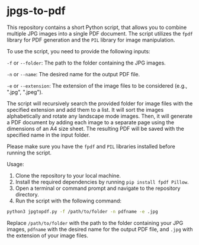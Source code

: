 # jpgs-to-pdf
This repository contains a short Python script, that allows you to combine multiple JPG images into a single PDF document. The script utilizes the `fpdf` library for PDF generation and the `PIL` library for image manipulation.

To use the script, you need to provide the following inputs:

`-f` or `--folder`: The path to the folder containing the JPG images.

`-n` or `--name`: The desired name for the output PDF file.

`-e` or `--extension`: The extension of the image files to be considered (e.g., ".jpg", ".jpeg").

The script will recursively search the provided folder for image files with the specified extension and add them to a list. It will sort the images alphabetically and rotate any landscape mode images. Then, it will generate a PDF document by adding each image to a separate page using the dimensions of an A4 size sheet. The resulting PDF will be saved with the specified name in the input folder.

Please make sure you have the `fpdf` and `PIL` libraries installed before running the script.

Usage:

1. Clone the repository to your local machine.
2. Install the required dependencies by running `pip install fpdf Pillow`.
3. Open a terminal or command prompt and navigate to the repository directory.
4. Run the script with the following command:

```bash
python3 jpgtopdf.py -f /path/to/folder -n pdfname -e .jpg
```

Replace `/path/to/folder` with the path to the folder containing your JPG images, `pdfname` with the desired name for the output PDF file, and `.jpg` with the extension of your image files.
